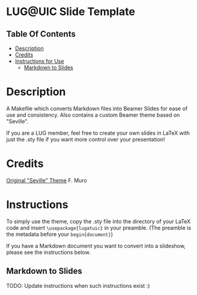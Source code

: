 # LUG@UIC Slide Template

## Table Of Contents
- [Description](#description)
- [Credits](#credits)
- [Instructions for Use](#instructions)
  - [Markdown to Slides](#markdown-to-slides)

# Description

A Makefile which converts Markdown files into Beamer Slides for ease of use and consistency. Also contains a custom Beamer theme based on "Seville".

If you are a LUG member, feel free to create your own slides in LaTeX with just the .sty file if you want more control over your presentation!

# Credits

[Original "Seville" Theme](https://github.com/FMuro/seville)
F. Muro

# Instructions

To simply use the theme, copy the .sty file into the directory of your LaTeX code and insert `\usepackage{lugatuic}` in your preamble. (The preamble is the metadata before your `begin{document}`)

If you have a Markdown document you want to convert into a slideshow, please see the instructions below.

## Markdown to Slides

TODO: Update instructions when such instructions exist :)
